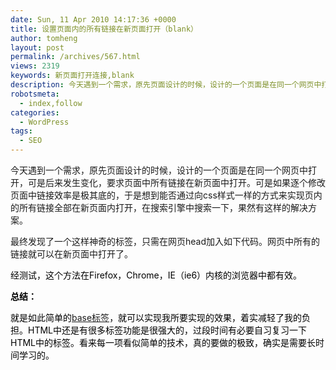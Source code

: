 ```yaml
---
date: Sun, 11 Apr 2010 14:17:36 +0000
title: 设置页面内的所有链接在新页面打开（blank）
author: tomheng
layout: post
permalink: /archives/567.html
views: 2319
keywords: 新页面打开连接,blank
description: 今天遇到一个需求，原先页面设计的时候，设计的一个页面是在同一个网页中打开，可是后来发生变化，要求页面中所有链接在新页面中打开。
robotsmeta:
  - index,follow
categories:
  - WordPress
tags:
  - SEO
---
```

今天遇到一个需求，原先页面设计的时候，设计的一个页面是在同一个网页中打开，可是后来发生变化，要求页面中所有链接在新页面中打开。可是如果逐个修改页面中链接效率是极其底的，于是想到能否通过向css样式一样的方式来实现页内的所有链接全部在新页面内打开，在搜索引擎中搜索一下，果然有这样的解决方案。

最终发现了一个这样神奇的标签，只需在网页head加入如下代码。网页中所有的链接就可以在新页面中打开了。

<span style="color: #ff00ff;"><base target=&#8221;_blank&#8221;/></span>

<span style="color: #000000;">经测试，这个方法在Firefox，Chrome，IE（ie6）内核的浏览器中都有效。</span>

<span style="color: #ff00ff;"><strong><span style="color: #000000;">总结：</span></strong></span>

<span style="color: #000000;">就是如此简单的<a href="http://www.w3school.com.cn/tags/tag_base.asp">base标签</a>，就可以实现我所要实现的效果，着实减轻了我的负担。HTML中还是有很多标签功能是很强大的，过段时间有必要自习复习一下HTML中的标签。看来每一项看似简单的技术，真的要做的极致，确实是需要长时间学习的。</span>
